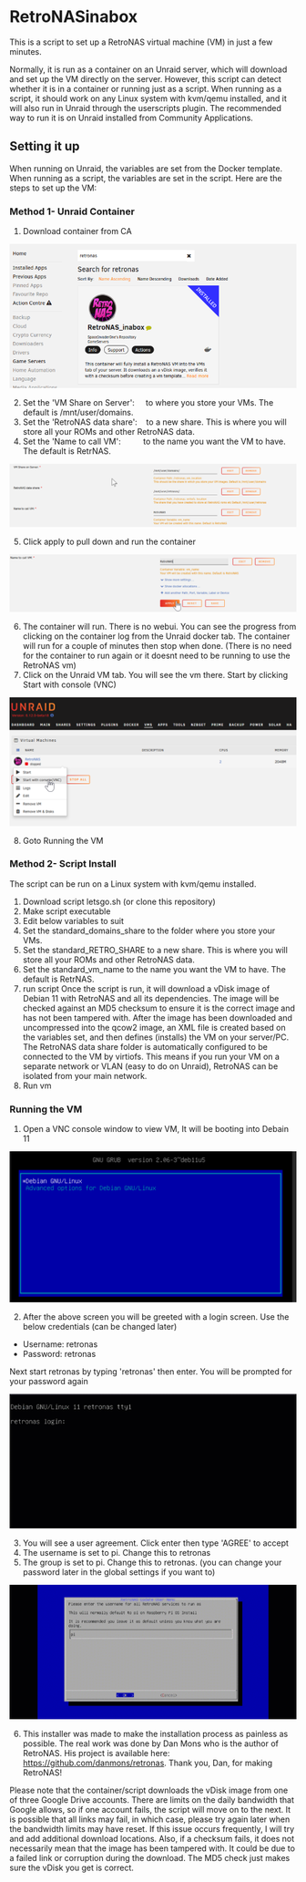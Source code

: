 # RetroNASinabox

This is a script to set up a RetroNAS virtual machine (VM) in just a few minutes. 

Normally, it is run as a container on an Unraid server, which will download and set up the VM directly on the server. However, this script can detect whether it is in a container or running just as a script. When running as a script, it should work on any Linux system with kvm/qemu installed, and it will also run in Unraid through the userscripts plugin. The recommended way to run it is on Unraid installed from Community Applications.

## Setting it up

When running on Unraid, the variables are set from the Docker template. When running as a script, the variables are set in the script. Here are the steps to set up the VM:

### Method 1- Unraid Container

1. Download container from CA

![Download container from CA](https://github.com/SpaceinvaderOne/RetroNASinabox/raw/main/readme%20images/ca_image.png)

2. Set the 'VM Share on Server': &nbsp;&nbsp;&nbsp; to where you store your VMs. The default is /mnt/user/domains.
3. Set the 'RetroNAS data share': &nbsp;&nbsp; to a new share. This is where you will store all your ROMs and other RetroNAS data.
4. Set the 'Name to call VM': &nbsp;&nbsp;&nbsp;&nbsp;&nbsp;&nbsp;&nbsp;&nbsp; to the name you want the VM to have. The default is RetrNAS.

![Template image](https://github.com/SpaceinvaderOne/RetroNASinabox/raw/main/readme%20images/template_image.png)

5. Click apply to pull down and run the container

![Template image](https://github.com/SpaceinvaderOne/RetroNASinabox/raw/main/readme%20images/template_apply.png)

6. The container will run. There is no webui. You can see the progress from clicking on the container log from the Unraid docker tab. The container will run for a couple of minutes then stop when done. (There is no need for the container to run again or it doesnt need to be running to use the RetroNAS vm)
7. Click on the Unraid VM tab. You will see the vm there. Start by clicking Start with console (VNC)

![vm image](https://github.com/SpaceinvaderOne/RetroNASinabox/raw/main/readme%20images/vm_tab.png)

8. Goto Running the VM 


### Method 2- Script Install
The script can be run on a Linux system with kvm/qemu installed.
1. Download script letsgo.sh (or clone this repository)
2. Make script executable
3. Edit below variables to suit
4. Set the standard_domains_share to the folder where you store your VMs.
5. Set the standard_RETRO_SHARE to a new share. This is where you will store all your ROMs and other RetroNAS data.
6. Set the standard_vm_name to the name you want the VM to have. The default is RetrNAS.
7. run script
Once the script is run, it will download a vDisk image of Debian 11 with RetroNAS and all its dependencies. The image will be checked against an MD5 checksum to ensure it is the correct image and has not been tampered with. After the image has been downloaded and uncompressed into the qcow2 image, an XML file is created based on the variables set, and then defines (installs) the VM on your server/PC. The RetroNAS data share folder is automatically configured to be connected to the VM by virtiofs. This means if you run your VM on a separate network or VLAN (easy to do on Unraid), RetroNAS can be isolated from your main network.
8. Run vm

### Running the VM
1. Open a VNC console window to view VM, It will be booting into Debain 11

![debian image](https://github.com/SpaceinvaderOne/RetroNASinabox/raw/main/readme%20images/debian_screen.png)

2. After the above screen you will be greeted with a login screen. Use the below credentials (can be changed later)
- Username: retronas
- Password: retronas

Next start retronas by typing 'retronas' then enter. You will be prompted for your password again

![login image](https://github.com/SpaceinvaderOne/RetroNASinabox/raw/main/readme%20images/login.gif)

3. You will see a user agreement. Click enter then type 'AGREE' to accept
4. The username is set to pi. Change this to retronas
5. The group is set to pi. Change this to retronas. (you can change your password later in the global settings if you want to)

![login image](https://github.com/SpaceinvaderOne/RetroNASinabox/raw/main/readme%20images/config_retronas.gif)
 
6. This installer was made to make the installation process as painless as possible. The real work was done by Dan Mons who is the author of RetroNAS. His project is available here: https://github.com/danmons/retronas. Thank you, Dan, for making RetroNAS!

Please note that the container/script downloads the vDisk image from one of three Google Drive accounts. There are limits on the daily bandwidth that Google allows, so if one account fails, the script will move on to the next. It is possible that all links may fail, in which case, please try again later when the bandwidth limits may have reset. If this issue occurs frequently, I will try and add additional download locations. Also, if a checksum fails, it does not necessarily mean that the image has been tampered with. It could be due to a failed link or corruption during the download. The MD5 check just makes sure the vDisk you get is correct.

